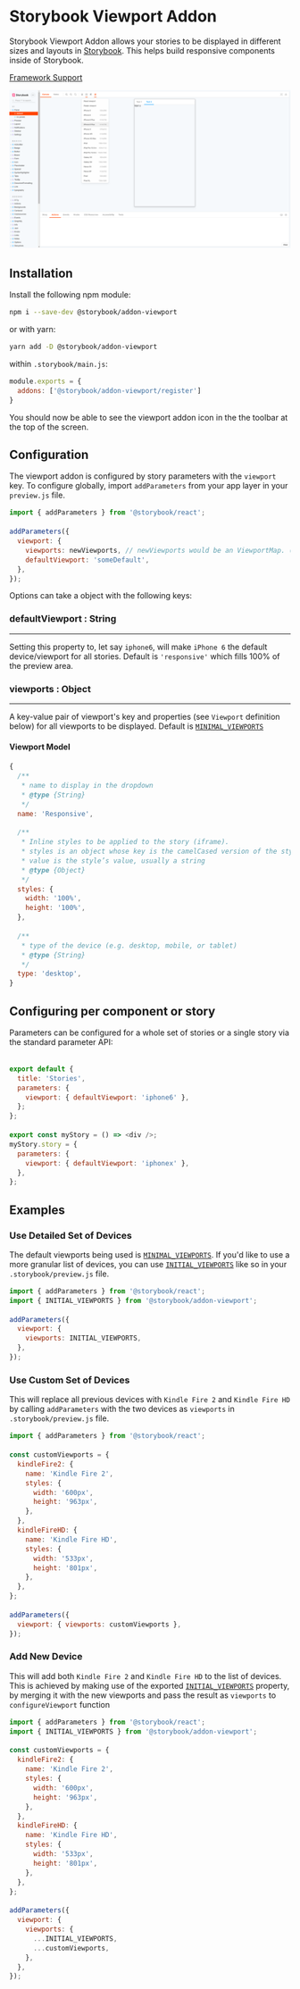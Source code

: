 # Storybook Viewport Addon

Storybook Viewport Addon allows your stories to be displayed in different sizes and layouts in [Storybook](https://storybook.js.org). This helps build responsive components inside of Storybook.

[Framework Support](https://github.com/storybookjs/storybook/blob/master/ADDONS_SUPPORT.md)

![Screenshot](https://github.com/storybookjs/storybook/blob/master/addons/viewport/docs/viewport.png)

## Installation

Install the following npm module:

```sh
npm i --save-dev @storybook/addon-viewport
```

or with yarn:

```sh
yarn add -D @storybook/addon-viewport
```

within `.storybook/main.js`:

```js
module.exports = {
  addons: ['@storybook/addon-viewport/register']
}
```

You should now be able to see the viewport addon icon in the the toolbar at the top of the screen.

## Configuration

The viewport addon is configured by story parameters with the `viewport` key. To configure globally, import `addParameters` from your app layer in your `preview.js` file.

```js
import { addParameters } from '@storybook/react';

addParameters({
  viewport: {
    viewports: newViewports, // newViewports would be an ViewportMap. (see below for examples)
    defaultViewport: 'someDefault',
  },
});
```

Options can take a object with the following keys:

### defaultViewport : String

---

Setting this property to, let say `iphone6`, will make `iPhone 6` the default device/viewport for all stories. Default is `'responsive'` which fills 100% of the preview area.

### viewports : Object

---

A key-value pair of viewport's key and properties (see `Viewport` definition below) for all viewports to be displayed. Default is [`MINIMAL_VIEWPORTS`](src/defaults.ts)

#### Viewport Model

```js
{
  /**
   * name to display in the dropdown
   * @type {String}
   */
  name: 'Responsive',

  /**
   * Inline styles to be applied to the story (iframe).
   * styles is an object whose key is the camelCased version of the style name, and whose
   * value is the style’s value, usually a string
   * @type {Object}
   */
  styles: {
    width: '100%',
    height: '100%',
  },

  /**
   * type of the device (e.g. desktop, mobile, or tablet)
   * @type {String}
   */
  type: 'desktop',
}
```

## Configuring per component or story

Parameters can be configured for a whole set of stories or a single story via the standard parameter API:

```js

export default {
  title: 'Stories',
  parameters: {
    viewport: { defaultViewport: 'iphone6' },
  };
};

export const myStory = () => <div />;
myStory.story = {
  parameters: {
    viewport: { defaultViewport: 'iphonex' },
  },
};
```

## Examples

### Use Detailed Set of Devices

The default viewports being used is [`MINIMAL_VIEWPORTS`](src/defaults.ts). If you'd like to use a more granular list of devices, you can use [`INITIAL_VIEWPORTS`](src/defaults.ts) like so in your `.storybook/preview.js` file.

```js
import { addParameters } from '@storybook/react';
import { INITIAL_VIEWPORTS } from '@storybook/addon-viewport';

addParameters({
  viewport: {
    viewports: INITIAL_VIEWPORTS,
  },
});
```

### Use Custom Set of Devices

This will replace all previous devices with `Kindle Fire 2` and `Kindle Fire HD` by calling `addParameters` with the two devices as `viewports` in `.storybook/preview.js` file.

```js
import { addParameters } from '@storybook/react';

const customViewports = {
  kindleFire2: {
    name: 'Kindle Fire 2',
    styles: {
      width: '600px',
      height: '963px',
    },
  },
  kindleFireHD: {
    name: 'Kindle Fire HD',
    styles: {
      width: '533px',
      height: '801px',
    },
  },
};

addParameters({
  viewport: { viewports: customViewports },
});
```

### Add New Device

This will add both `Kindle Fire 2` and `Kindle Fire HD` to the list of devices. This is achieved by making use of the exported [`INITIAL_VIEWPORTS`](src/defaults.ts) property, by merging it with the new viewports and pass the result as `viewports` to `configureViewport` function

```js
import { addParameters } from '@storybook/react';
import { INITIAL_VIEWPORTS } from '@storybook/addon-viewport';

const customViewports = {
  kindleFire2: {
    name: 'Kindle Fire 2',
    styles: {
      width: '600px',
      height: '963px',
    },
  },
  kindleFireHD: {
    name: 'Kindle Fire HD',
    styles: {
      width: '533px',
      height: '801px',
    },
  },
};

addParameters({
  viewport: {
    viewports: {
      ...INITIAL_VIEWPORTS,
      ...customViewports,
    },
  },
});
```
